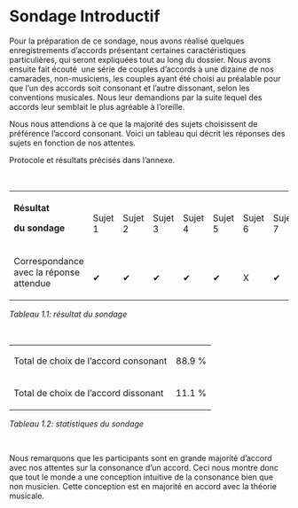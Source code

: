 # Sondage Introductif

<p>Pour la pr&eacute;paration de ce sondage, nous avons r&eacute;alis&eacute; quelques enregistrements d&rsquo;accords pr&eacute;sentant certaines caract&eacute;ristiques particuli&egrave;res, qui seront expliqu&eacute;es tout au long du dossier. Nous avons ensuite fait &eacute;cout&eacute; &nbsp;une s&eacute;rie de couples d&rsquo;accords &agrave; une dizaine de nos camarades, non-musiciens, les couples ayant &eacute;t&eacute; choisi au pr&eacute;alable pour que l&rsquo;un des accords soit consonant et l&rsquo;autre dissonant, selon les conventions musicales. Nous leur demandions par la suite lequel des accords leur semblait le plus agr&eacute;able &agrave; l&rsquo;oreille.</p>
<p>Nous nous attendions &agrave; ce que la majorit&eacute; des sujets choisissent de pr&eacute;f&eacute;rence l&rsquo;accord consonant. Voici un tableau qui d&eacute;crit les r&eacute;ponses des sujets en fonction de nos attentes.</p>
<p>Protocole et r&eacute;sultats pr&eacute;cis&eacute;s dans l&rsquo;annexe.</p>
<p><strong><strong>&nbsp;</strong></strong></p>
<table>
<tbody>
<tr>
<td>
<p><strong>R&eacute;sultat</strong></p>
<p><strong>du sondage</strong></p>
</td>
<td><br />
<p><span style="font-weight: 400;">Sujet 1</span></p>
</td>
<td><br />
<p><span style="font-weight: 400;">Sujet 2</span></p>
</td>
<td><br />
<p><span style="font-weight: 400;">Sujet 3</span></p>
</td>
<td><br />
<p><span style="font-weight: 400;">Sujet 4</span></p>
</td>
<td><br />
<p><span style="font-weight: 400;">Sujet 5</span></p>
</td>
<td><br />
<p><span style="font-weight: 400;">Sujet 6</span></p>
</td>
<td><br />
<p><span style="font-weight: 400;">Sujet 7</span></p>
</td>
<td><br />
<p><span style="font-weight: 400;">Sujet 8</span></p>
</td>
<td><br />
<p><span style="font-weight: 400;">Sujet 9</span></p>
</td>
</tr>
<tr>
<td>
<p><span style="font-weight: 400;">Correspondance avec la r&eacute;ponse attendue</span></p>
</td>
<td><br />
<p><span style="font-weight: 400;">✔</span></p>
</td>
<td><br />
<p><span style="font-weight: 400;">✔</span></p>
</td>
<td><br />
<p><span style="font-weight: 400;">✔</span></p>
</td>
<td><br />
<p><span style="font-weight: 400;">✔</span></p>
</td>
<td><br />
<p><span style="font-weight: 400;">✔</span></p>
</td>
<td><br />
<p><span style="font-weight: 400;">X</span></p>
</td>
<td><br />
<p><span style="font-weight: 400;">✔</span></p>
</td>
<td><br />
<p><span style="font-weight: 400;">✔</span></p>
</td>
<td><br />
<p><span style="font-weight: 400;">✔</span></p>
</td>
</tr>
</tbody>
</table>
<p><em><span style="font-weight: 400;">Tableau 1.1: r&eacute;sultat du sondage</span></em></p>
<p><strong><strong>&nbsp;</strong></strong></p>
<table>
<tbody>
<tr>
<td>
<p><span style="font-weight: 400;">Total de choix de l&rsquo;accord consonant</span></p>
</td>
<td>
<p><span style="font-weight: 400;">88.9 %</span></p>
</td>
</tr>
<tr>
<td>
<p><span style="font-weight: 400;">Total de choix de l&rsquo;accord dissonant</span></p>
</td>
<td>
<p><span style="font-weight: 400;">11.1 %</span></p>
</td>
</tr>
</tbody>
</table>
<p><em><span style="font-weight: 400;">Tableau 1.2: statistiques du sondage</span></em></p>
<p><strong><strong>&nbsp;</strong></strong></p>
<p><span style="font-weight: 400;">Nous remarquons que les participants sont en grande majorit&eacute; d&rsquo;accord avec nos attentes sur la consonance d&rsquo;un accord. Ceci nous montre donc que tout le monde a une conception intuitive de la consonance bien que non musicien. Cette conception est en majorit&eacute; en accord avec la th&eacute;orie musicale.</span></p>
<p><br /><br /></p>